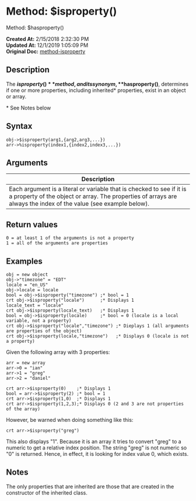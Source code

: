 # Method: $isproperty()
Method: $hasproperty()

**Created At:** 2/15/2018 2:32:30 PM  
**Updated At:** 12/1/2019 1:05:09 PM  
**Original Doc:** [method-isproperty](https://docs.jbase.com/42948-dynamic-objects/method-isproperty)  


## Description

The **$isproperty()** method, and its synonym, **$hasproperty()**, determines if one or more properties, including inherited\* properties, exist in an object or array.

\* See Notes below

## Syntax

```
obj->$isproperty(arg1,{arg2,arg3,...})
arr->%isproperty(index1,{index2,index3,...})
```



## Arguments




| Description<br> |
| --- |
| Each argument is a literal or variable that is checked to see if it is a property of the object or array. The properties of arrays are always the index of the value (see example below).<br> |




## Return values

```
0 = at least 1 of the arguments is not a property
1 = all of the arguments are properties
```



## Examples

```
obj = new object
obj->"timezone" = "EDT"
locale = "en_US"
obj->locale = locale
bool = obj->$isproperty("timezone") ;* bool = 1
crt obj->$isproperty("locale")      ;* Displays 1
locale_text = "locale"
crt obj->$isproperty(locale_text)   ;* Displays 1
bool = obj->$isproperty(locale)     ;* bool = 0 (locale is a local variable, not a property)
crt obj->$isproperty("locale","timezone") ;* Dieplays 1 (all arguments are properties of the object)
crt obj->$isproperty(locale,"timezone")   ;* Displays 0 (locale is not a property)
```

Given the following array with 3 properties:

```
arr = new array
arr->0 = "ian"
arr->1 = "greg"
arr->2 = "daniel"
```

```
crt arr->$isproperty(0)    ;* Displays 1
bool = arr->$isproperty(2) ;* bool = 1
crt arr->$isproperty(1,0)  ;* Displays 1
crt arr->$isproperty(1,2,3);* Displays 0 (2 and 3 are not properties of the array)
```

However, be warned when doing something like this:

```
crt arr->$isproperty("greg")
```

This also displays "1". Because it is an array it tries to convert "greg" to a numeric to get a relative index position. The string "greg" is not numeric so "0" is returned. Hence, in effect, it is looking for index value 0, which exists.



## Notes

The only properties that are inherited are those that are created in the constructor of the inherited class.
